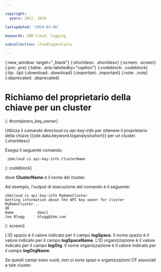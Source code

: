 ```yaml
---

copyright:
  years: 2017, 2019

lastupdated: "2019-03-06"

keywords: IBM Cloud, logging

subcollection: cloudloganalysis

---
```


{:new_window: target="_blank"}
{:shortdesc: .shortdesc}
{:screen: .screen}
{:pre: .pre}
{:table: .aria-labeledby="caption"}
{:codeblock: .codeblock}
{:tip: .tip}
{:download: .download}
{:important: .important}
{:note: .note}
{:deprecated: .deprecated}


# Richiamo del proprietario della chiave per un cluster
{: #containers_key_owner}

Utilizza il comando *ibmcloud cs api-key-info* per ottenere il proprietario della chiave {{site.data.keyword.loganalysisshort}} per un cluster.
{:shortdesc}

Esegui il seguente comando:

```
 ibmcloud cs api-key-info ClusterName
```
{: codeblock}

dove **ClusterName** è il nome del cluster.


Ad esempio, l'output di esecuzione del comando è il seguente:

```
ibmcloud cs api-key-info MyDemoCluster
Getting information about the API key owner for cluster MyDemoCluster...
OK
Name           Email   
Joe Blogg      blogg@ibm.com   
```
{: screen}

L'ID spazio è il valore indicato per il campo **logSpace**.
Il nome spazio è il valore indicato per il campo **logSpaceName**.
L'ID organizzazione è il valore indicato per il campo **logOrg**.
Il nome organizzazione è il valore indicato per il campo **logOrgName**.

Se questi campi sono vuoti, non ci sono spazi e organizzazioni CF associati a tale cluster.



